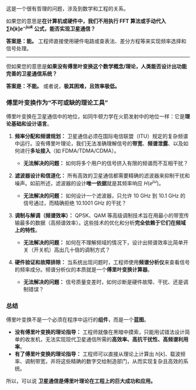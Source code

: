 
这是一个很有哲理的问题，涉及到数学和工程的关系。

如果您的意思是**在计算机或硬件中，我们不用执行 FFT 算法或手动代入 $\sum h[k]e^{-j\omega k}$ 公式，能否实现卫星通信？**

**答案是：能。** 工程师直接使用硬件电路或查表法、差分方程等来实现频率选择和信号处理。

---

但如果您的意思是**如果没有傅里叶变换这个数学概念/理论，人类能否设计出功能完善的卫星通信系统？**

**答案是：不能。** 或者说，**极其困难，且效率极低。**

### 傅里叶变换作为“不可或缺的理论工具”

傅里叶变换在卫星通信中的地位，如同牛顿力学在火箭发射中的地位一样：它是**理论基础和设计语言**。

1.  **频率分配和频谱规划：**
    卫星通信必须在国际电信联盟（ITU）规定的复杂频谱中运行。没有傅里叶理论，我们无法准确理解信号的**带宽**、**频谱泄露**、以及如何进行**多址接入**（如 FDMA/TDMA/CDMA）。
    * **无法解决的问题：** 如何将多个用户的信号挤入有限的频谱而不互相干扰？

2.  **滤波器设计和信道化：**
    所有高效的卫星通信都需要精确的滤波器来抑制干扰和噪声。如前所述，滤波器的设计**唯一依据**就是其频率响应 $H(e^{j\omega})$。
    * **无法解决的问题：** 如何设计一个滤波器，只允许 $10 \text{ GHz}$ 到 $10.1 \text{ GHz}$ 的信号通过，而精确拒绝 $10.1001 \text{ GHz}$ 的干扰？

3.  **调制与解调（频谱效率）：**
    QPSK、QAM 等高级调制技术旨在用最小的带宽传输最多的数据（高频谱效率）。这些技术的优化和分析**完全依赖于它们在频域上的特性**。
    * **无法解决的问题：** 如何在不理解频域的情况下，设计出频谱效率比简单开关（开关机）高出几十倍的调制方式？

4.  **硬件验证和故障排除：**
    当系统出现问题时，工程师使用**频谱分析仪**来查看信号的频率成分。频谱分析仪的本质就是一个**傅里叶变换计算器**。
    * **无法解决的问题：** 信号质量变差时，如何诊断是硬件故障、干扰、还是调制错误？

### 总结

傅里叶变换不是一个必须在程序中运行的**组件**，而是一个**蓝图**。

* **没有傅里叶变换的理论指导：** 工程师就像在黑暗中摸索，只能用试错法设计简单的收发机，无法实现现代卫星通信所需的**高效率、高抗干扰性、高频谱利用率**。
* **有了傅里叶变换的理论指导：** 工程师可以直接从理论上计算出 $h[k]$、载波频率、调制带宽，并将这些精确的数字交给制造部门，从而实现复杂且高效的系统。

所以，可以说 **卫星通信是傅里叶理论在工程上的巨大成功和应用。**
